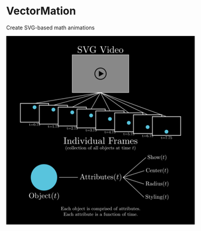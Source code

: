 # VectorMation
Create SVG-based math animations

<p align="center">
    <img width="600" padding-top="100%" src="./explanation.svg">
</p>
